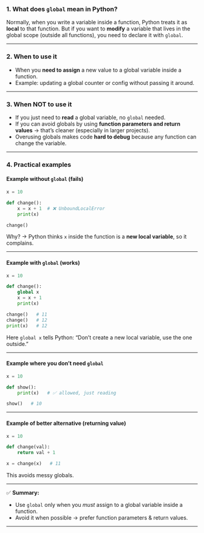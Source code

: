 ### 1. **What does `global` mean in Python?**

Normally, when you write a variable inside a function, Python treats it as **local** to that function.
But if you want to **modify** a variable that lives in the global scope (outside all functions), you need to declare it with `global`.

---

### 2. **When to use it**

- When you **need to assign** a new value to a global variable inside a function.
- Example: updating a global counter or config without passing it around.

---

### 3. **When NOT to use it**

- If you just need to **read** a global variable, no `global` needed.
- If you can avoid globals by using **function parameters and return values** → that’s cleaner (especially in larger projects).
- Overusing globals makes code **hard to debug** because any function can change the variable.

---

### 4. **Practical examples**

#### Example without `global` (fails)

```python
x = 10

def change():
    x = x + 1  # ❌ UnboundLocalError
    print(x)

change()
```

Why? → Python thinks `x` inside the function is a **new local variable**, so it complains.

---

#### Example with `global` (works)

```python
x = 10

def change():
    global x
    x = x + 1
    print(x)

change()   # 11
change()   # 12
print(x)   # 12
```

Here `global x` tells Python: “Don’t create a new local variable, use the one outside.”

---

#### Example where you don’t need `global`

```python
x = 10

def show():
    print(x)   # ✅ allowed, just reading

show()   # 10
```

---

#### Example of better alternative (returning value)

```python
x = 10

def change(val):
    return val + 1

x = change(x)   # 11
```

This avoids messy globals.

---

✅ **Summary:**

- Use `global` only when you _must_ assign to a global variable inside a function.
- Avoid it when possible → prefer function parameters & return values.

---
